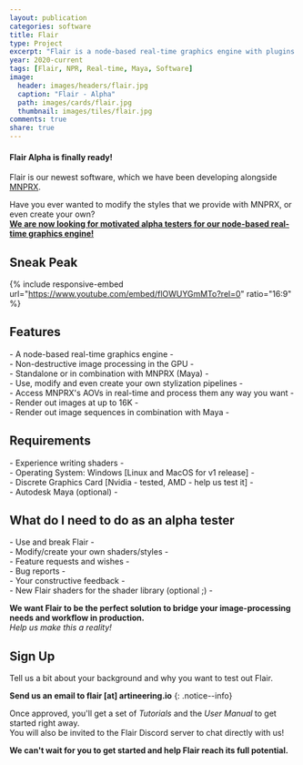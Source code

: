 ```yaml
---
layout: publication
categories: software
title: Flair
type: Project
excerpt: "Flair is a node-based real-time graphics engine with plugins for Autodesk Maya."
year: 2020-current
tags: [Flair, NPR, Real-time, Maya, Software]
image:
  header: images/headers/flair.jpg
  caption: "Flair - Alpha"
  path: images/cards/flair.jpg
  thumbnail: images/tiles/flair.jpg
comments: true
share: true
---
```

<div class="pull-center" markdown="1">

#### Flair Alpha is finally ready!

Flair is our newest software, which we have been developing alongside [MNPRX](/software/MNPRX/).

Have you ever wanted to modify the styles that we provide with MNPRX, or even create your own?  
[**We are now looking for motivated alpha testers for our node-based real-time graphics engine!**](#what-do-i-need-to-do-as-an-alpha-tester)

## Sneak Peak
{% include responsive-embed url="https://www.youtube.com/embed/flOWUYGmMTo?rel=0" ratio="16:9" %}

## Features
\- A node-based real-time graphics engine -  
\- Non-destructive image processing in the GPU -  
\- Standalone or in combination with MNPRX (Maya) -  
\- Use, modify and even create your own stylization pipelines -  
\- Access MNPRX's AOVs in real-time and process them any way you want -  
\- Render out images at up to 16K -  
\- Render out image sequences in combination with Maya -  

## Requirements
\- Experience writing shaders -  
\- Operating System: Windows [Linux and MacOS for v1 release] -  
\- Discrete Graphics Card [Nvidia - tested, AMD - help us test it] -  
\- Autodesk Maya (optional) -  

## What do I need to do as an alpha tester
\- Use and break Flair -  
\- Modify/create your own shaders/styles -   
\- Feature requests and wishes -  
\- Bug reports -  
\- Your constructive feedback -   
\- New Flair shaders for the shader library (optional ;) -  

**We want Flair to be the perfect solution to bridge your image-processing needs and workflow in production.**  
*Help us make this a reality!*

## Sign Up
Tell us a bit about your background and why you want to test out Flair.

**Send us an email to flair [at] artineering.io**
{: .notice--info}

Once approved, you'll get a set of _Tutorials_ and the _User Manual_ to get started right away.  
You will also be invited to the Flair Discord server to chat directly with us!

**We can't wait for you to get started and help Flair reach its full potential.**

</div>
